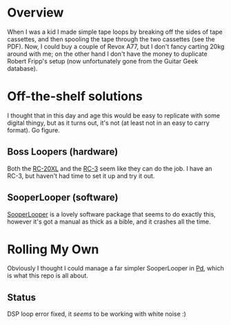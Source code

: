 # Overview

When I was a kid I made simple tape loops by breaking off the sides of tape cassettes, and then spooling the tape through the two
cassettes (see the PDF). Now, I could buy a couple of Revox A77, but I don't fancy carting 20kg around with me; on the other hand I
don't have the money to duplicate Robert Fripp's setup (now unfortunately gone from the Guitar Geek database).

# Off-the-shelf solutions

I thought that in this day and age this would be easy to replicate with some digital thingy, but as it turns out, it's not (at least
not in an easy to carry format). Go figure.

## Boss Loopers (hardware)

Both the [RC-20XL][1] and the [RC-3][2] seem like they can do the job. I have an RC-3, but haven't had time to set it up and try it
out.

## SooperLooper (software)

[SooperLooper][3] is a lovely software package that seems to do exactly this, however it's got a manual as thick as a bible, and it
crashes all the time.

# Rolling My Own

Obviously I thought I could manage a far simpler SooperLooper in [Pd][4], which is what this repo is all about.

## Status

DSP loop error fixed, it *seems* to be working with white noise :)

[1]: http://www.bossus.com/gear/productdetails.php?ProductId=477 "RC-20XL product page"
[2]: http://www.bossus.com/gear/productdetails.php?ProductId=1159 "RC-3 product page"
[3]: http://essej.net/sooperlooper/ "SooperLooper website"
[4]: http://puredata.info/ "Pure Data website"
